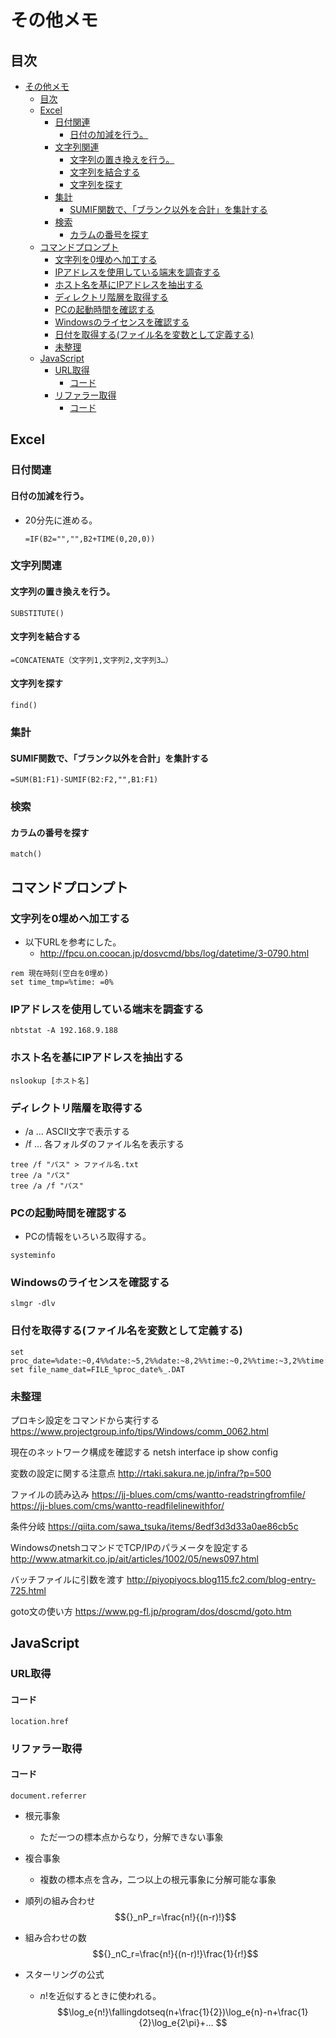 # その他メモ

## 目次

- [その他メモ](#その他メモ)
    - [目次](#目次)
    - [Excel](#excel)
        - [日付関連](#日付関連)
            - [日付の加減を行う。](#日付の加減を行う)
        - [文字列関連](#文字列関連)
            - [文字列の置き換えを行う。](#文字列の置き換えを行う)
            - [文字列を結合する](#文字列を結合する)
            - [文字列を探す](#文字列を探す)
        - [集計](#集計)
            - [SUMIF関数で、「ブランク以外を合計」を集計する](#sumif関数でブランク以外を合計を集計する)
        - [検索](#検索)
            - [カラムの番号を探す](#カラムの番号を探す)
    - [コマンドプロンプト](#コマンドプロンプト)
        - [文字列を0埋めへ加工する](#文字列を0埋めへ加工する)
        - [IPアドレスを使用している端末を調査する](#ipアドレスを使用している端末を調査する)
        - [ホスト名を基にIPアドレスを抽出する](#ホスト名を基にipアドレスを抽出する)
        - [ディレクトリ階層を取得する](#ディレクトリ階層を取得する)
        - [PCの起動時間を確認する](#pcの起動時間を確認する)
        - [Windowsのライセンスを確認する](#windowsのライセンスを確認する)
        - [日付を取得する(ファイル名を変数として定義する)](#日付を取得するファイル名を変数として定義する)
        - [未整理](#未整理)
    - [JavaScript](#javascript)
        - [URL取得](#url取得)
            - [コード](#コード)
        - [リファラー取得](#リファラー取得)
            - [コード](#コード-1)


## Excel

### 日付関連

#### 日付の加減を行う。

- 20分先に進める。
    ```
    =IF(B2="","",B2+TIME(0,20,0))
    ```

### 文字列関連

#### 文字列の置き換えを行う。
```
SUBSTITUTE()
```

#### 文字列を結合する
```
=CONCATENATE（文字列1,文字列2,文字列3…）
```

#### 文字列を探す
```
find()
```

### 集計

#### SUMIF関数で、「ブランク以外を合計」を集計する
```
=SUM(B1:F1)-SUMIF(B2:F2,"",B1:F1)
```

### 検索
#### カラムの番号を探す
```
match()
```

## コマンドプロンプト

### 文字列を0埋めへ加工する

- 以下URLを参考にした。
  - http://fpcu.on.coocan.jp/dosvcmd/bbs/log/datetime/3-0790.html

```
rem 現在時刻(空白を0埋め)
set time_tmp=%time: =0%
```

### IPアドレスを使用している端末を調査する

```
nbtstat -A 192.168.9.188
```

### ホスト名を基にIPアドレスを抽出する

```
nslookup [ホスト名]
```

### ディレクトリ階層を取得する

- /a … ASCII文字で表示する
- /f … 各フォルダのファイル名を表示する

```
tree /f "パス" > ファイル名.txt
tree /a "パス"
tree /a /f "パス"
```

### PCの起動時間を確認する

- PCの情報をいろいろ取得する。

```
systeminfo
```

### Windowsのライセンスを確認する

```
slmgr -dlv
```

### 日付を取得する(ファイル名を変数として定義する)

```
set proc_date=%date:~0,4%%date:~5,2%%date:~8,2%%time:~0,2%%time:~3,2%%time:~6,2%
set file_name_dat=FILE_%proc_date%_.DAT
```


### 未整理

プロキシ設定をコマンドから実行する
https://www.projectgroup.info/tips/Windows/comm_0062.html


現在のネットワーク構成を確認する
netsh interface ip show config



変数の設定に関する注意点
http://rtaki.sakura.ne.jp/infra/?p=500

ファイルの読み込み
https://jj-blues.com/cms/wantto-readstringfromfile/
https://jj-blues.com/cms/wantto-readfilelinewithfor/

条件分岐
https://qiita.com/sawa_tsuka/items/8edf3d3d33a0ae86cb5c

WindowsのnetshコマンドでTCP/IPのパラメータを設定する
http://www.atmarkit.co.jp/ait/articles/1002/05/news097.html

バッチファイルに引数を渡す
http://piyopiyocs.blog115.fc2.com/blog-entry-725.html


goto文の使い方
https://www.pg-fl.jp/program/dos/doscmd/goto.htm




## JavaScript
### URL取得

#### コード  
```
location.href
```

### リファラー取得

#### コード  
```
document.referrer
```




- 根元事象
  - ただ一つの標本点からなり，分解できない事象
- 複合事象
  - 複数の標本点を含み，二つ以上の根元事象に分解可能な事象

- 順列の組み合わせ
    $${}_nP_r=\frac{n!}{(n-r)!}$$

- 組み合わせの数
    $${}_nC_r=\frac{n!}{(n-r)!}\frac{1}{r!}$$

- スターリングの公式
  - $n!$を近似するときに使われる。
    $$\log_e{n!}\fallingdotseq(n+\frac{1}{2})\log_e{n}-n+\frac{1}{2}\log_e{2\pi}+...
    $$



